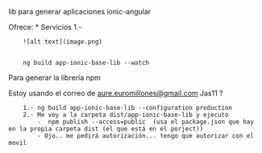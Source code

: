 lib para generar aplicaciones ionic-angular

Ofrece:
    * Servicios
        1.- 

        ![alt text](image.png)


        ng build app-ionic-base-lib --watch


Para generar la librería npm

Estoy usando el correo de aure.euromillones@gmail.com  Jas11 ?


        1.- ng build app-ionic-base-lib --configuration production
        2.- Me voy a la carpeta dist/app-ionic-base-lib y ejecuto 
            -  npm publish --access=public  (usa el package.json que hay en la propia carpeta dist (el que está en el porject))
            - Ojo.. me pedirá autorización... tengo que autorizar con el movil

